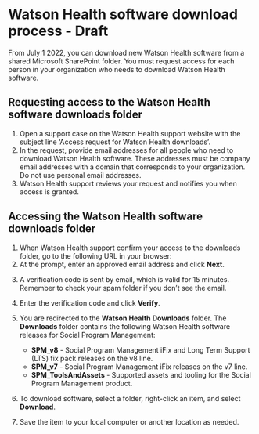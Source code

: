 # Watson Health software download process - Draft

From July 1 2022, you can download new Watson Health software from a shared Microsoft SharePoint folder. You must request access for each person in your organization who needs to download Watson Health software.

## Requesting access to the Watson Health software downloads folder

1.	Open a support case on the Watson Health support website with the subject line ‘Access request for Watson Health downloads’.
2.	In the request, provide email addresses for all people who need to download Watson Health software. These addresses must be company email addresses with a domain that corresponds to your organization. Do not use personal email addresses.
3.	Watson Health support reviews your request and notifies you when access is granted.

## Accessing the Watson Health software downloads folder

1.	When Watson Health support confirm your access to the downloads folder, go to the following URL in your browser: <!--[https://merative.SharePoint.com/:f:/s/MerativeDownloads/EjhkeC-ivKVGp2fxhpwDS6EByn5vmJD9s4U2MNdYzC5LWg](https://merative.SharePoint.com/:f:/s/MerativeDownloads/EjhkeC-ivKVGp2fxhpwDS6EByn5vmJD9s4U2MNdYzC5LWg)-->
2.	At the prompt, enter an approved email address and click **Next**. 

   <!-- ![This image shows the Sharepoint login page](../images/enter-email.png?raw=true "Verify your identity page")-->

3.	A verification code is sent by email, which is valid for 15 minutes. Remember to check your spam folder if you don’t see the email.

    <!--![This image shows the Watson Health verification email](../images/verification-email.png?raw=true "Verification email")-->

4.	Enter the verification code and click **Verify**. 

    <!--![This image shows the Sharepoint login page](../images/enter-verif-code.png?raw=true "Verification code page")-->

5.	You are redirected to the **Watson Health Downloads** folder. The **Downloads** folder contains the following Watson Health software releases for Social Program Management:
    * **SPM_v8** - Social Program Management iFix and Long Term Support (LTS) fix pack releases on the v8 line.
    * **SPM_v7** - Social Program Management iFix releases on the v7 line.
    * **SPM_ToolsAndAssets** - Supported assets and tooling for the Social Program Management product.
6.	To download software, select a folder, right-click an item, and select **Download**.

   <!-- ![This image shows the Sharepoint download file menu](../images/sharepoint-download.png?raw=true "Verify your identity page")-->
7.	Save the item to your local computer or another location as needed.
